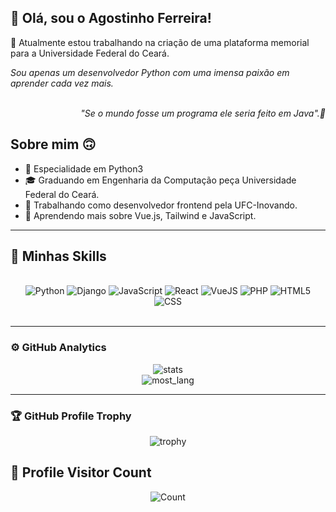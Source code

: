 ## 🧟 Olá, sou o Agostinho Ferreira!

🔭 Atualmente estou trabalhando na criação de uma plataforma memorial para a Universidade Federal do Ceará.

_Sou apenas um desenvolvedor Python com uma imensa paixão em aprender cada vez mais._

<div align="right">
<br/>
 <em>"Se o mundo fosse um programa ele seria feito em Java".💬</em>
 <br/>
</div>


## Sobre mim 🙃

- 🤔 Especialidade em Python3
- 🎓 Graduando em Engenharia da Computação peça Universidade Federal do Ceará.
- 💼 Trabalhando como desenvolvedor frontend pela UFC-Inovando.
- 🌱 Aprendendo mais sobre Vue.js, Tailwind e JavaScript.

___

## 🚀 Minhas Skills
<div align="center">
<br/>
<img src="https://img.shields.io/badge/Python-3776AB?style=for-the-badge&logo=python&logoColor=white" alt="Python">
<img src="https://img.shields.io/badge/Django-092E20?style=for-the-badge&logo=django&logoColor=white" alt="Django">
<img src="https://img.shields.io/badge/JavaScript-F7DF1E?style=for-the-badge&logo=javascript&logoColor=black" alt="JavaScript">
<img src="https://img.shields.io/badge/React-20232A?style=for-the-badge&logo=react&logoColor=61DAFB" alt="React">
<img src="https://img.shields.io/badge/Vue.js-35495E?style=for-the-badge&logo=vue.js&logoColor=4FC08D" alt="VueJS">
<img src="https://img.shields.io/badge/PHP-777BB4?style=for-the-badge&logo=php&logoColor=white" alt="PHP">
<img src="https://img.shields.io/badge/HTML-239120?style=for-the-badge&logo=html5&logoColor=white" alt="HTML5">
<img src="https://img.shields.io/badge/CSS-239120?&style=for-the-badge&logo=css3&logoColor=white" alt="CSS">
 <br/>
 <br/>
</div>

___


### ⚙️ GitHub Analytics


<div align="center">
<img src="https://github-readme-streak-stats.herokuapp.com/?user=agostin-afk&theme=dark&hide_border=false" alt="stats">
<br/>
<img src="https://github-readme-stats.vercel.app/api/top-langs/?username=agostin-afk&theme=dark&hide_border=false&include_all_commits=true&count_private=true&layout=compact" alt="most_lang">
</div>

---

### 🏆 GitHub Profile Trophy

<div align="center">
<img src="https://github-profile-trophy.vercel.app/?username=agostin-afk&theme=onedark" alt="trophy">
</div>

## 📍 Profile Visitor Count

<div align="center">
<img src="https://profile-counter.glitch.me/agostin-afk/count.svg" alt="Count">
</div>